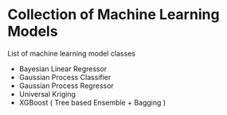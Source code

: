 # Collection of Machine Learning Models

List of machine learning model classes

- Bayesian Linear Regressor 
- Gaussian Process Classifier
- Gaussian Process Regressor
- Universal Kriging
- XGBoost ( Tree based Ensemble + Bagging )
